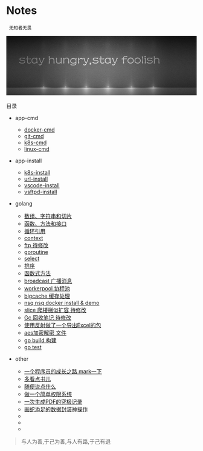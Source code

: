# Notes

```
 无知者无畏
```

![img.png](https://github.com/feng6917/blog/blob/main/asserts/stay.01.jpg)


目录

* app-cmd
  * [docker-cmd](https://github.com/feng6917/blog/blob/main/app-cmd/docker-cmd.md)
  * [git-cmd](https://github.com/feng6917/blog/blob/main/app-cmd/git-cmd.md)
  * [k8s-cmd](https://github.com/feng6917/blog/blob/main/app-cmd/k8s-cmd.md)
  * [linux-cmd](https://github.com/feng6917/blog/blob/main/app-cmd/linux-cmd.md)

* app-install
  * [k8s-install](https://github.com/feng6917/blog/blob/main/app-install/k8s-install.md)
  * [url-install](https://github.com/feng6917/blog/blob/main/app-install/url-install.md)
  * [vscode-install](https://github.com/feng6917/blog/blob/main/app-install/vscode-install.md)
  * [vsftpd-install](https://github.com/feng6917/blog/blob/main/app-install/vsftpd-install.md)  

* golang
  * [数组、字符串和切片](https://github.com/feng6917/blog/tree/main/golang/arraySliceString)
  * [函数、方法和接口](https://github.com/feng6917/blog/tree/main/golang/functionMethodInterface)
  * [循环引用](https://github.com/feng6917/blog/tree/main/golang/circularReference/readme.md)
  * [context](https://github.com/feng6917/blog/tree/main/golang/context/readme.md)
  * [ftp 待修改](https://github.com/feng6917/blog/tree/main/golang/ftp/example.go)
  * [goroutine](https://github.com/feng6917/blog/tree/main/golang/goroutine/example.go)
  * [select](https://github.com/feng6917/blog/tree/main/golang/select/example.go)
  * [排序](https://github.com/feng6917/blog/tree/main/golang/sort/example.go)
  * [函数式方法](https://github.com/feng6917/blog/tree/main/golang/optionFunc/optionFunc.go)
  * [broadcast 广播消息](https://github.com/feng6917/blog/tree/main/golang/broadcast/broadcast.go)
  * [workerpool 协程池](https://github.com/gammazero/workerpool)
  * [bigcache 缓存处理](https://github.com/feng6917/blog/tree/main/golang/bigcache)
  * [nsq nsq docker install & demo](https://github.com/feng6917/blog/tree/main/golang/nsq)
  * [slice 爬楼梯似扩容 待修改](https://github.com/feng6917/blog/blob/main/golang/slice-add.md)
  * [Gc 回收笔记 待修改](https://github.com/feng6917/blog/blob/main/golang/gc-write.md)
  * [使用反射做了一个导出Excel的包](https://github.com/feng6917/blog/blob/main/golang/reflect-excel.md)
  * [aes加密解密 文件](https://github.com/feng6917/blog/blob/main/golang/fileAes/server/main.go)
  * [go build 构建](https://github.com/feng6917/blog/blob/main/golang/fileAes/Readme.md)
  * [go test](https://github.com/feng6917/blog/blob/main/golang/test)

* other
  * [一个程序员的成长之路 mark一下](https://github.com/fouber/blog/issues/41)
  * [多看点书儿](https://github.com/feng6917/blog/blob/main/other/book-history.md) 
  * [随便说点什么](https://github.com/feng6917/blog/blob/main/other/say-say.md)
  * [做一个简单权限系统](https://github.com/feng6917/blog/blob/main/other/simple-policy.md)
  * [一次生成PDF的究极记录](https://github.com/feng6917/blog/blob/main/other/gen-pdf.md)
  * [画蛇添足的数据封装神操作](https://github.com/feng6917/blog/blob/main/other/mysql-many.md)
  * []()
  * []()
  * []() 


  


  
> 与人为善,于己为善,与人有路,于己有退  
